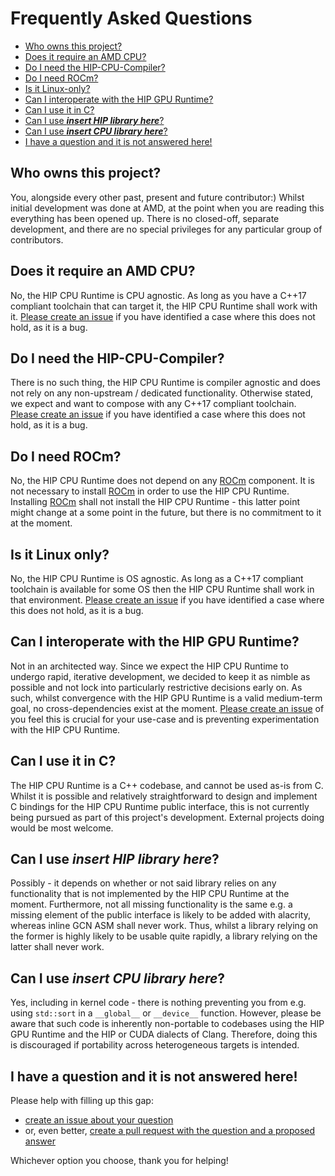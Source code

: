 # Frequently Asked Questions #

- [Who owns this project?](#who-owns-this-project)
- [Does it require an AMD CPU?](#does-it-require-an-amd-cpu)
- [Do I need the HIP-CPU-Compiler?](#do-i-need-the-hip-cpu-compiler)
- [Do I need ROCm?](#do-i-need-rocm)
- [Is it Linux-only?](#is-it-linux-only)
- [Can I interoperate with the HIP GPU Runtime?](#how-to-interoperate-with-the-hip-gpu-runtime)
- [Can I use it in C?](#can-I-use-it-in-c)
- [Can I use **_insert HIP library here_**?](#can-i-use-insert-hip-library-here)
- [Can I use **_insert CPU library here_**?](#can-i-use-insert-cpu-library-here)
- [I have a question and it is not answered here!](#i-have-a-question-and-it-is-not-answered-here)

## Who owns this project? ##

You, alongside every other past, present and future contributor:) Whilst initial
development was done at AMD, at the point when you are reading this everything
has been opened up. There is no closed-off, separate development, and there are
no special privileges for any particular group of contributors.

## Does it require an AMD CPU? ##

No, the HIP CPU Runtime is CPU agnostic. As long as you have a C++17 compliant
toolchain that can target it, the HIP CPU Runtime shall work with it.
[Please create an issue](https://github.com/ROCm-Developer-Tools/HIP-CPU/issues/new/choose)
if you have identified a case where this does not hold, as it is a bug.

## Do I need the HIP-CPU-Compiler? ##

There is no such thing, the HIP CPU Runtime is compiler agnostic and does not
rely on any non-upstream / dedicated functionality. Otherwise stated, we expect
and want to compose with any C++17 compliant toolchain.
[Please create an issue](https://github.com/ROCm-Developer-Tools/HIP-CPU/issues/new/choose)
if you have identified a case where this does not hold, as it is a bug.

## Do I need ROCm? ##

No, the HIP CPU Runtime does not depend on any [ROCm](https://github.com/RadeonOpenCompute/ROCm)
component. It is not necessary to install [ROCm](https://github.com/RadeonOpenCompute/ROCm)
in order to use the HIP CPU Runtime. Installing [ROCm](https://github.com/RadeonOpenCompute/ROCm)
shall not install the HIP CPU Runtime - this latter point might change at a some
point in the future, but there is no commitment to it at the moment.

## Is it Linux only? ##

No, the HIP CPU Runtime is OS agnostic. As long as a C++17 compliant toolchain
is available for some OS then the HIP CPU Runtime shall work in that
environment. [Please create an issue](https://github.com/ROCm-Developer-Tools/HIP-CPU/issues/new/choose)
if you have identified a case where this does not hold, as it is a bug.

## Can I interoperate with the HIP GPU Runtime? ##

Not in an architected way. Since we expect the HIP CPU Runtime to undergo rapid,
iterative development, we decided to keep it as nimble as possible and not lock
into particularly restrictive decisions early on. As such, whilst convergence
with the HIP GPU Runtime is a valid medium-term goal, no cross-dependencies
exist at the moment. [Please create an issue](https://github.com/ROCm-Developer-Tools/HIP-CPU/issues/new/choose)
of you feel this is crucial for your use-case and is preventing experimentation
with the HIP CPU Runtime.

## Can I use it in C? ##

The HIP CPU Runtime is a C++ codebase, and cannot be used as-is from C. Whilst
it is possible and relatively straightforward to design and implement C bindings
for the HIP CPU Runtime public interface, this is not currently being pursued as
part of this project's development. External projects doing would be most
welcome.

## Can I use **_insert HIP library here_**? ##

Possibly - it depends on whether or not said library relies on any functionality
that is not implemented by the HIP CPU Runtime at the moment. Furthermore, not
all missing functionality is the same e.g. a missing element of the public
interface is likely to be added with alacrity, whereas inline GCN ASM shall
never work. Thus, whilst a library relying on the former is highly likely to be
usable quite rapidly, a library relying on the latter shall never work.

## Can I use **_insert CPU library here_**? ##

Yes, including in kernel code - there is nothing preventing you from e.g. using
`std::sort` in a `__global__` or `__device__` function. However, please be aware
that such code is inherently non-portable to codebases using the HIP GPU Runtime
and the HIP or CUDA dialects of Clang. Therefore, doing this is discouraged if
portability across heterogeneous targets is intended.

## I have a question and it is not answered here! ##

Please help with filling up this gap:

- [create an issue about your question](https://github.com/ROCm-Developer-Tools/HIP-CPU/issues/new/choose)
- or, even better, [create a pull request with the question and a proposed answer](https://github.com/ROCm-Developer-Tools/HIP-CPU/pulls)

Whichever option you choose, thank you for helping!